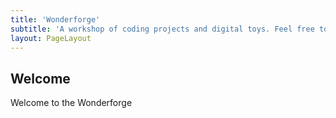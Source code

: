 ```yaml
---
title: 'Wonderforge'
subtitle: 'A workshop of coding projects and digital toys. Feel free to touch anything, it was probably already broken before you got here!'
layout: PageLayout
---
```


## Welcome

Welcome to the Wonderforge
